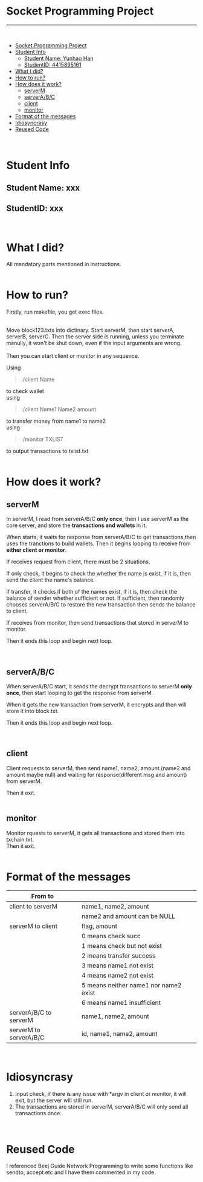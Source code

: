 # Socket Programming Project  
***
<br>

- [Socket Programming Project](#socket-programming-project)
- [Student Info](#student-info)
  - [Student Name: Yunhao Han](#student-name-yunhao-han)
  - [StudentID: 4415895161](#studentid-4415895161)
- [What I did?](#what-i-did)
- [How to run?](#how-to-run)
- [How does it work?](#how-does-it-work)
  - [serverM](#serverm)
  - [serverA/B/C](#serverabc)
  - [client](#client)
  - [monitor](#monitor)
- [Format of the messages](#format-of-the-messages)
- [Idiosyncrasy](#idiosyncrasy)
- [Reused Code](#reused-code)

<br>  

# Student Info
## Student Name: xxx
## StudentID: xxx
<br> 

# What I did?

All mandatory parts mentioned in instructions.  
<br>

# How to run?
Firstly, run makefile, you get exec files.  
<br>

 Move block123.txts into dictinary. Start serverM, then start serverA, serverB, serverC. Then the server side is running, unless you terminate manully, it won't be shut down, even if the input arguments are wrong.  
<br>
Then you can start client or monitor in any sequence.

 Using
> ./client Name  

to check wallet  
using
> ./client Name1 Name2 amount  

to transfer money from name1 to name2  
using
> ./monitor TXLIST   

to output transactions to txlist.txt  
<br>

# How does it work?
## serverM
In serverM, I read from serverA/B/C **only once**, then I use serverM as the core server, and store the **transactions and wallets** in it.  

When starts, it waits for response from serverA/B/C to get transactions,then uses the tranctions to build wallets. Then it begins looping to receive from **either client or monitor**.  

If receives request from client, there must be 2 situations.  

If only check, it begins to check the whether the name is exist, if it is, then send the client the name's balance.

If transfer, it checks if both of the names exist, if it is, then check the balance of sender whether sufficient or not. If sufficient, then randomly chooses serverA/B/C to restore the new transaction then sends the balance to client.  

If receives from monitor, then send transactions that stored in serverM to monitor.  

Then it ends this loop and begin next loop.

<br>

## serverA/B/C  

When serverA/B/C start, it sends the decrypt transactions to serverM **only once**, then start looping to get the response from serverM.

When it gets the new transaction from serverM, it encrypts and then will store it into block.txt. 

Then it ends this loop and begin next loop.  

<br>

## client
Client requests to serverM, then send name1, name2, amount.(name2 and amount maybe null) and waiting for response(different msg and amount) from serverM.  

Then it exit.  
<br>

## monitor
Monitor rquests to serverM, it gets all transactions and stored them into txchain.txt.  
Then it exit.  
<br>

# Format of the messages  
|  From to          |  |
|  ----  | ----  |
| client to serverM  | name1, name2, amount|
||name2 and amount can be NULL
| serverM to client  | flag, amount |
||   0 means check succ
||     1 means check but not exist
||     2 means transfer success
||     3 means name1 not exist
||     4 means name2 not exist
||     5 means neither name1 nor name2 exist
||     6 means name1 insufficient
|serverA/B/C to serverM| name1, name2, amount|
|serverM to serverA/B/C| id, name1, name2, amount|

<br>

# Idiosyncrasy

1. Input check, if there is any issue with *argv in client or monitor, it will exit, but the server will still run.
2. The transactions are stored in serverM, serverA/B/C will only send all transactions once.  
   
<br>

# Reused Code  

I referenced Beej Guide Network Programming to write some functions like sendto, accept.etc and I have them commented in my code.
